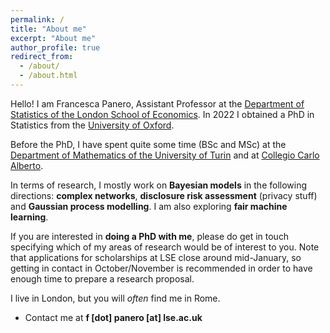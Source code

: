 ```yaml
---
permalink: /
title: "About me"
excerpt: "About me"
author_profile: true
redirect_from: 
  - /about/
  - /about.html
---
```


Hello! I am Francesca Panero, Assistant Professor at the [Department of Statistics of the London School of Economics](https://www.lse.ac.uk/Statistics/People/Dr-Francesca-Panero). In 2022 I obtained a PhD in Statistics from the [University of Oxford](http://www.stats.ox.ac.uk).

Before the PhD, I have spent quite some time (BSc and MSc) at the [Department of Mathematics of the University of Turin](https://dipmath.campusnet.unito.it/do/home.pl) and at [Collegio Carlo Alberto](https://www.carloalberto.org).

In terms of research, I mostly work on **Bayesian models** in the following directions: **complex networks**, **disclosure risk assessment** (privacy stuff) and **Gaussian process modelling**. I am also exploring **fair machine learning**. 

If you are interested in **doing a PhD with me**, please do get in touch specifying which of my areas of research would be of interest to you. Note that applications for scholarships at LSE close around mid-January, so getting in contact in October/November is recommended in order to have enough time to prepare a research proposal.

I live in London, but you will *often* find me in Rome.

* Contact me at **f [dot] panero [at] lse.ac.uk**
